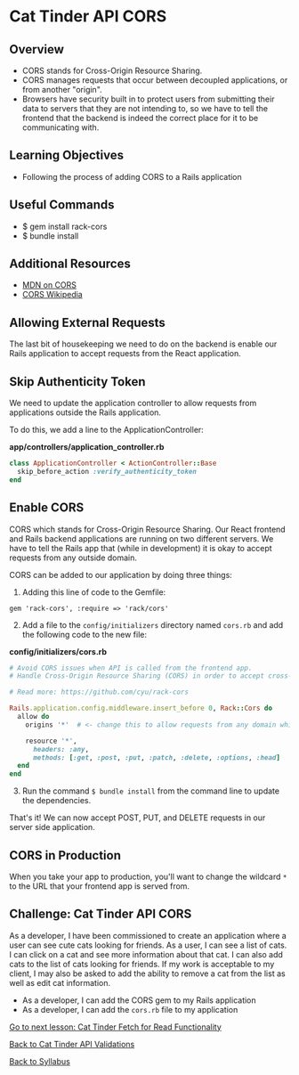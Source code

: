 # Cat Tinder API CORS

## Overview
- CORS stands for Cross-Origin Resource Sharing.
- CORS manages requests that occur between decoupled applications, or from another "origin".
- Browsers have security built in to protect users from submitting their data to servers that they are not intending to, so we have to tell the frontend that the backend is indeed the correct place for it to be communicating with.

## Learning Objectives
- Following the process of adding CORS to a Rails application

## Useful Commands
- $ gem install rack-cors
- $ bundle install

## Additional Resources
- [ MDN on CORS ](https://developer.mozilla.org/en-US/docs/Web/HTTP/Access_control_CORS)
- [ CORS Wikipedia ](https://en.wikipedia.org/wiki/Cross-origin_resource_sharing)

## Allowing External Requests
The last bit of housekeeping we need to do on the backend is enable our Rails application to accept requests from the React application.

## Skip Authenticity Token
We need to update the application controller to allow requests from applications outside the Rails application.

To do this, we add a line to the ApplicationController:

**app/controllers/application_controller.rb**
```ruby
class ApplicationController < ActionController::Base
  skip_before_action :verify_authenticity_token
end
```

## Enable CORS
CORS which stands for Cross-Origin Resource Sharing. Our React frontend and Rails backend applications are running on two different servers. We have to tell the Rails app that (while in development) it is okay to accept requests from any outside domain.

CORS can be added to our application by doing three things:

1. Adding this line of code to the Gemfile:
```
gem 'rack-cors', :require => 'rack/cors'
```

2. Add a file to the `config/initializers` directory named `cors.rb` and add the following code to the new file:

**config/initializers/cors.rb**
```ruby
# Avoid CORS issues when API is called from the frontend app.
# Handle Cross-Origin Resource Sharing (CORS) in order to accept cross-origin AJAX requests.

# Read more: https://github.com/cyu/rack-cors

Rails.application.config.middleware.insert_before 0, Rack::Cors do
  allow do
    origins '*'  # <- change this to allow requests from any domain while in development.

    resource '*',
      headers: :any,
      methods: [:get, :post, :put, :patch, :delete, :options, :head]
  end
end
```

3. Run the command `$ bundle install` from the command line to update the dependencies.

That's it!  We can now accept POST, PUT, and DELETE requests in our server side application.

## CORS in Production
When you take your app to production, you'll want to change the wildcard `*` to the URL that your frontend app is served from.

## Challenge: Cat Tinder API CORS
As a developer, I have been commissioned to create an application where a user can see cute cats looking for friends. As a user, I can see a list of cats. I can click on a cat and see more information about that cat. I can also add cats to the list of cats looking for friends. If my work is acceptable to my client, I may also be asked to add the ability to remove a cat from the list as well as edit cat information.

- As a developer, I can add the CORS gem to my Rails application
- As a developer, I can add the `cors.rb` file to my application

[ Go to next lesson: Cat Tinder Fetch for Read Functionality ](../connecting/fetch-read.md)

[ Back to Cat Tinder API Validations ](./validations.md)

[ Back to Syllabus ](../../README.md)
